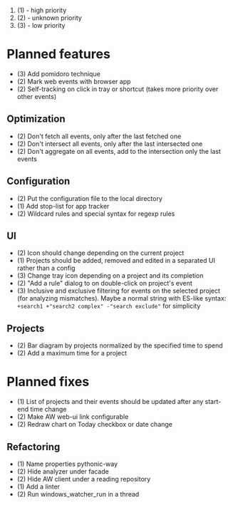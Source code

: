 1. (1) - high priority
2. (2) - unknown priority
3. (3) - low priority

# Planned features

- (3) Add pomidoro technique
- (2) Mark web events with browser app
- (2) Self-tracking on click in tray or shortcut (takes more priority over other events)

## Optimization

- (2) Don't fetch all events, only after the last fetched one
- (2) Don't intersect all events, only after the last intersected one
- (2) Don't aggregate on all events, add to the intersection only the last events

## Configuration

- (2) Put the configuration file to the local directory
- (1) Add stop-list for app tracker
- (2) Wildcard rules and special syntax for regexp rules

## UI

- (2) Icon should change depending on the current project
- (1) Projects should be added, removed and edited in a separated UI rather than a config
- (3) Change tray icon depending on a project and its completion
- (2) "Add a rule" dialog to on double-click on project's event
- (3) Inclusive and exclusive filtering for events on the selected project (for analyzing mismatches).
      Maybe a normal string with ES-like syntax: `+search1 +"search2 complex" -"search exclude"` for simplicity

## Projects

- (2) Bar diagram by projects normalized by the specified time to spend
- (2) Add a maximum time for a project

# Planned fixes

- (1) List of projects and their events should be updated after any start-end time change
- (2) Make AW web-ui link configurable
- (2) Redraw chart on Today checkbox or date change

## Refactoring

- (1) Name properties pythonic-way
- (2) Hide analyzer under facade
- (2) Hide AW client under a reading repository
- (1) Add a linter
- (2) Run windows_watcher_run in a thread
